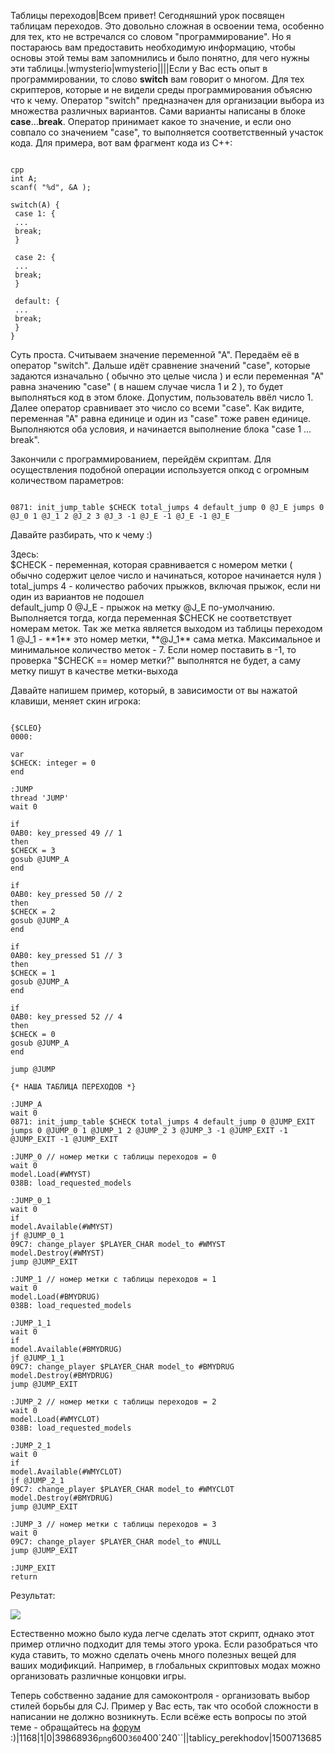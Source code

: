 Таблицы переходов|Всем привет! Сегодняшний урок посвящен таблицам переходов. Это довольно сложная в освоении тема, особенно для тех, кто не встречался со словом "программирование". Но я постараюсь вам предоставить необходимую информацию, чтобы основы этой темы вам запомнились и было понятно, для чего нужны эти таблицы.|wmysterio|wmysterio||||Если у Вас есть опыт в программировании, то слово **switch** вам говорит о многом. Для тех скриптеров, которые и не видели среды программирования объясню что к чему. Оператор "switch" предназначен для организации выбора из множества различных вариантов. Сами варианты написаны в блоке **case**...**break**. Оператор принимает какое то значение, и если оно совпало со значением "case", то выполняется соответственный участок кода. Для примера, вот вам фрагмент кода из C++:


```

cpp
int А;
scanf( "%d", &А );

switch(А) {
 case 1: {
 ... 
 break; 
 }

 case 2: {
 ... 
 break; 
 }

 default: {
 ... 
 break; 
 }
}
```



Суть проста. Считываем значение переменной "А". Передаём её в оператор "switch". Дальше идёт сравнение значений "case", которые задаются изначально ( обычно это целые числа ) и если переменная "А" равна значению "case" ( в нашем случае числа 1 и 2 ), то будет выполняться код в этом блоке. Допустим, пользователь ввёл число 1. Далее оператор сравнивает это число со всеми "case". Как видите, переменная "А" равна единице и один из "case" тоже равен единице. Выполняются оба условия, и начинается выполнение блока "case 1 ... break".

Закончили с программированием, перейдём скриптам. Для осуществления подобной операции используется опкод с огромным количеством параметров:


```

0871: init_jump_table $CHECK total_jumps 4 default_jump 0 @J_E jumps 0 @J_0 1 @J_1 2 @J_2 3 @J_3 -1 @J_E -1 @J_E -1 @J_E
```



Давайте разбирать, что к чему :)

<div class="panel panel-default">
 <div class="panel-body">
Здесь:<br>
$CHECK - переменная, которая сравнивается с номером метки ( обычно содержит целое число и начинаться, которое начинается нуля )<br>
total_jumps 4 - количество рабочих прыжков, включая прыжок, если ни один из вариантов не подошел<br>
default_jump 0 @J_E - прыжок на метку @J_E по-умолчанию. Выполняется тогда, когда переменная $CHECK не соответствует номерам меток. Так же метка является выходом из таблицы переходом<br>
1 @J_1 - **1** это номер метки, **@J_1** сама метка. Максимальное и минимальное количество меток - 7. Если номер поставить в -1, то проверка "$CHECK == номер метки?" выполнятся не будет, а саму метку пишут в качестве метки-выхода
 </div>
</div>

Давайте напишем пример, который, в зависимости от вы нажатой клавиши, меняет скин игрока:


```

{$CLEO}
0000:

var
$CHECK: integer = 0
end

:JUMP
thread 'JUMP'
wait 0

if
0AB0: key_pressed 49 // 1
then
$CHECK = 3
gosub @JUMP_A
end

if
0AB0: key_pressed 50 // 2
then
$CHECK = 2
gosub @JUMP_A
end

if
0AB0: key_pressed 51 // 3
then
$CHECK = 1
gosub @JUMP_A
end

if
0AB0: key_pressed 52 // 4
then
$CHECK = 0
gosub @JUMP_A
end

jump @JUMP

{* НАША ТАБЛИЦА ПЕРЕХОДОВ *}

:JUMP_A
wait 0
0871: init_jump_table $CHECK total_jumps 4 default_jump 0 @JUMP_EXIT jumps 0 @JUMP_0 1 @JUMP_1 2 @JUMP_2 3 @JUMP_3 -1 @JUMP_EXIT -1 @JUMP_EXIT -1 @JUMP_EXIT

:JUMP_0 // номер метки с таблицы переходов = 0
wait 0
model.Load(#WMYST)
038B: load_requested_models

:JUMP_0_1
wait 0
if
model.Available(#WMYST)
jf @JUMP_0_1
09C7: change_player $PLAYER_CHAR model_to #WMYST
model.Destroy(#WMYST)
jump @JUMP_EXIT

:JUMP_1 // номер метки с таблицы переходов = 1
wait 0
model.Load(#BMYDRUG)
038B: load_requested_models

:JUMP_1_1
wait 0
if
model.Available(#BMYDRUG)
jf @JUMP_1_1
09C7: change_player $PLAYER_CHAR model_to #BMYDRUG
model.Destroy(#BMYDRUG)
jump @JUMP_EXIT

:JUMP_2 // номер метки с таблицы переходов = 2
wait 0
model.Load(#WMYCLOT)
038B: load_requested_models

:JUMP_2_1
wait 0
if
model.Available(#WMYCLOT)
jf @JUMP_2_1
09C7: change_player $PLAYER_CHAR model_to #WMYCLOT
model.Destroy(#BMYDRUG)
jump @JUMP_EXIT

:JUMP_3 // номер метки с таблицы переходов = 3
wait 0
09C7: change_player $PLAYER_CHAR model_to #NULL
jump @JUMP_EXIT

:JUMP_EXIT
return
```



Результат:

<!--IMG1--><img src="https://github.com/wmysterio/scm-scripting-lessons/raw/resources/_pu/1/39868936.png" /><!--IMG1-->

Естественно можно было куда легче сделать этот скрипт, однако этот пример отлично подходит для темы этого урока. Если разобраться что куда ставить, то можно сделать очень много полезных вещей для ваших модификций. Например, в глобальных скриптовых модах можно организовать различные концовки игры.

Теперь собственно задание для самоконтроля - организовать выбор стилей борьбы для CJ. Пример у Вас есть, так что особой сложности в написании не должно возникнуть. Если всёже есть вопросы по этой теме - обращайтесь на <a href="/forum/6-9-1">форум</a> :)|1168|1|0|39868936`png`600`360`400`240``\||tablicy_perekhodov|1500713685